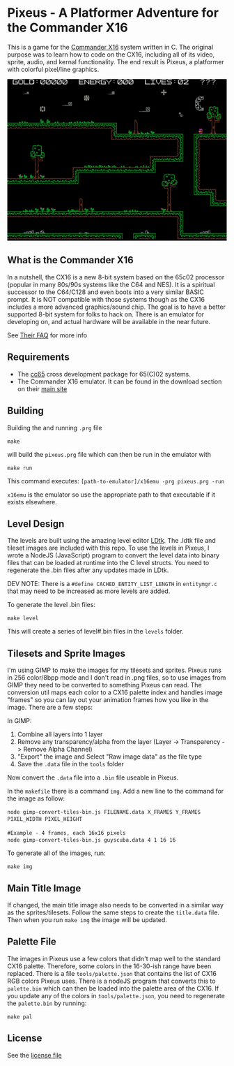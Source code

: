 # Pixeus - A Platformer Adventure for the Commander X16
This is a game for the [Commander X16](https://cx16forum.com/) system written in C. The original purpose was to learn how to code on the CX16, including all of its video, sprite, audio, and kernal functionality. The end result is Pixeus, a platformer with colorful pixel/line graphics.

![Pixeus Screenshot 1](./PixeusScreenShot1.jpg)

## What is the Commander X16
In a nutshell, the CX16 is a new 8-bit system based on the 65c02 processor (popular in many 80s/90s systems like the C64 and NES). It is a spiritual successor to the C64/C128 and even boots into a very similar BASIC prompt. It is NOT compatible with those systems though as the CX16 includes a more advanced graphics/sound chip. The goal is to have a better supported 8-bit system for folks to hack on. There is an emulator for developing on, and actual hardware will be available in the near future.

See [Their FAQ](https://cx16forum.com/faq.html) for more info

## Requirements
- The [cc65](https://cc65.github.io/) cross development package for 65(C)02 systems.
- The Commander X16 emulator. It can be found in the download section on their [main site](https://cx16forum.com/)

## Building
Building the and running `.prg` file
```
make
``` 
will build the `pixeus.prg` file which can then be run in the emulator with

```
make run
```
This command executes: `[path-to-emulator]/x16emu -prg pixeus.prg -run`

`x16emu` is the emulator so use the appropriate path to that executable if it exists elsewhere.

## Level Design
The levels are built using the amazing level editor [LDtk](https://ldtk.io/). The .ldtk file and tileset images are included with this repo. To use the levels in Pixeus, I wrote a NodeJS (JavaScript) program to convert the level data into binary files that can be loaded at runtime into the C level structs. You need to regenerate the .bin files after any updates made in LDtk.

DEV NOTE: There is a `#define CACHED_ENTITY_LIST_LENGTH` in `entitymgr.c` that may need to be increased as more levels are added.

To generate the level .bin files:
```
make level
```
This will create a series of level#.bin files in the `levels` folder.

## Tilesets and Sprite Images
I'm using GIMP to make the images for my tilesets and sprites. Pixeus runs in 256 color/8bpp mode and I don't read in .png files, so to use images from GIMP they need to be converted to something Pixeus can read. The conversion util maps each color to a CX16 palette index and handles image "frames" so you can lay out your animation frames how you like in the image. There are a few steps:

In GIMP:

1. Combine all layers into 1 layer
1. Remove any transparency/alpha from the layer (Layer -> Transparency -> Remove Alpha Channel)
1. "Export" the image and Select "Raw image data" as the file type
1. Save the `.data` file in the `tools` folder

Now convert the `.data` file into a `.bin` file useable in Pixeus.

In the `makefile` there is a command `img`. Add a new line to the command for the image as follow:

```
node gimp-convert-tiles-bin.js FILENAME.data X_FRAMES Y_FRAMES PIXEL_WIDTH PIXEL_HEIGHT

#Example - 4 frames, each 16x16 pixels
node gimp-convert-tiles-bin.js guyscuba.data 4 1 16 16
```

To generate all of the images, run:
```
make img
```

## Main Title Image
If changed, the main title image also needs to be converted in a similar way as the sprites/tilesets. Follow the same steps to create the `title.data` file. Then when you run `make img` the image will be updated.

## Palette File
The images in Pixeus use a few colors that didn't map well to the standard CX16 palette. Therefore, some colors in the 16-30-ish range have been replaced. There is a file `tools/palette.json` that contains the list of CX16 RGB colors Pixeus uses. There is a nodeJS program that converts this to `palette.bin` which can then be loaded into the palette area of the CX16. If you update any of the colors in `tools/palette.json`, you need to regenerate the `palette.bin` by running:

```
make pal
```

## License
See the [license file](./license.md)